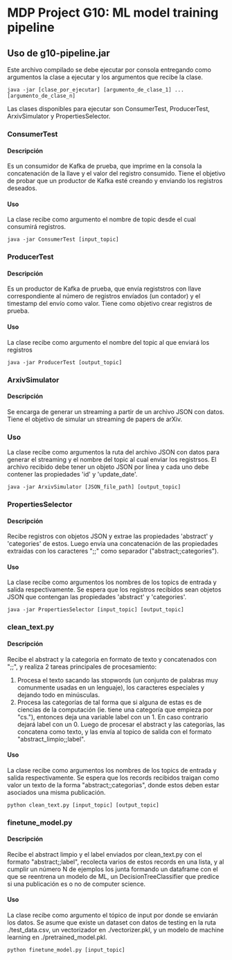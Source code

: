 ﻿# MDP Project G10: ML model training pipeline

## Uso de g10-pipeline.jar
Este archivo compilado se debe ejecutar por consola entregando como argumentos la clase a ejecutar y los argumentos que recibe la clase.
```
java -jar [clase_por_ejecutar] [argumento_de_clase_1] ... [argumento_de_clase_n]
```

Las clases disponibles para ejecutar son ConsumerTest, ProducerTest, ArxivSimulator y PropertiesSelector.

### ConsumerTest
#### Descripción
Es un consumidor de Kafka de prueba, que imprime en la consola la concatenación de la llave y el valor del registro consumido. Tiene el objetivo de probar que un productor de Kafka esté creando y enviando los registros deseados. 
#### Uso
La clase recibe como argumento el nombre de topic desde el cual consumirá registros.

```
java -jar ConsumerTest [input_topic]
```

### ProducerTest
#### Descripción
Es un productor de Kafka de prueba, que envía registstros con llave correspondiente al número de registros envíados (un contador) y el timestamp del envío como valor. Tiene como objetivo crear registros de prueba.
#### Uso
La clase recibe como argumento el nombre del topic al que enviará los registros

```
java -jar ProducerTest [output_topic]
```

### ArxivSimulator
#### Descripción
Se encarga de generar un streaming a partir de un archivo JSON con datos. Tiene el objetivo de simular un streaming de papers de arXiv.
### Uso
La clase recibe como argumentos la ruta del archivo JSON con datos para generar el streaming y el nombre del topic al cual enviar los registrsos. El archivo recibido debe tener un objeto JSON por línea y cada uno debe contener las propiedades 'id' y 'update_date'.

```
java -jar ArxivSimulator [JSON_file_path] [output_topic]
```

### PropertiesSelector
#### Descripción
Recibe registros con objetos JSON y extrae las propiedades 'abstract' y 'categories' de estos. Luego envía una concatenación de las propiedades extraidas con los caracteres ";;" como separador ("abstract;;categories").
#### Uso
La clase recibe como argumentos los nombres de los topics de entrada y salida respectivamente. Se espera que los registros recibidos sean objetos JSON que contengan las propiedades 'abstract' y 'categories'.
```
java -jar PropertiesSelector [input_topic] [output_topic]
```

### clean_text.py
#### Descripción
Recibe el abstract y la categoria en formato de texto y concatenados con ";;", y realiza 2 tareas principales de procesamiento:
1. Procesa el texto sacando las stopwords (un conjunto de palabras muy comunmente usadas en un lenguaje), los caracteres especiales y dejando todo en minúsculas.
2. Procesa las categorías de tal forma que si alguna de estas es de ciencias de la computación (ie. tiene una categoría que empieza por "cs."), entonces deja una variable label con un 1. En caso contrario dejará label con un 0.
Luego de procesar el abstract y las categorías, las concatena como texto, y las envía al topico de salida con el formato "abstract_limpio;;label".
#### Uso
La clase recibe como argumentos los nombres de los topics de entrada y salida respectivamente. Se espera que los records recibidos traigan como valor un texto de la forma "abstract;;categorias", donde estos deben estar asociados una misma publicación.
```
python clean_text.py [input_topic] [output_topic]
```

### finetune_model.py
#### Descripción
Recibe el abstract limpio y el label enviados por clean_text.py con el formato "abstract;;label", recolecta varios de estos records en una lista, y al cumplir un número N de ejemplos los junta formando un dataframe con el que se reentrena un modelo de ML, un DecisionTreeClassifier que predice si una publicación es o no de computer science.
#### Uso
La clase recibe como argumento el tópico de input por donde se enviarán los datos. Se asume que existe un dataset con datos de testing en la ruta ./test_data.csv, un vectorizador en ./vectorizer.pkl, y un modelo de machine learning en ./pretrained_model.pkl.
```
python finetune_model.py [input_topic]
```
